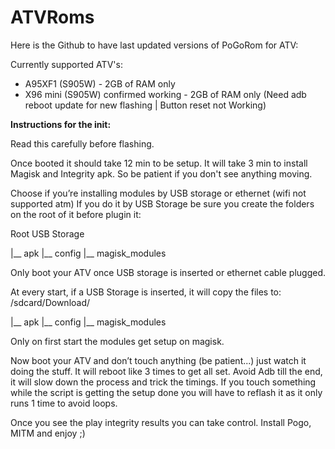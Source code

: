 # ATVRoms
Here is the Github to have last updated versions of PoGoRom for ATV:

Currently supported ATV's:
-  A95XF1 (S905W) - 2GB of RAM only
-  X96 mini (S905W) confirmed working - 2GB of RAM only (Need adb reboot update for new flashing | Button reset not Working)

__Instructions for the init:__

Read this carefully before flashing.

Once booted it should take 12 min to be setup. 
It will take 3 min to install Magisk and Integrity apk. So be patient if you don't see anything moving.

Choose if you’re installing modules by USB storage or ethernet (wifi not supported atm)
If you do it by USB Storage be sure you create the folders on the root of it before plugin it:

Root USB Storage

|__ apk
|__ config
|__ magisk_modules

Only boot your ATV once USB storage is inserted or ethernet cable plugged.

At every start, if a USB Storage is inserted, it will copy the files to:
/sdcard/Download/

|__ apk
|__ config
|__ magisk_modules

Only on first start the modules get setup on magisk.

Now boot your ATV and don’t touch anything (be patient...) just watch it doing the stuff. It will reboot like 3 times to get all set. 
Avoid Adb till the end, it will slow down the process and trick the timings.
If you touch something while the script is getting the setup done you will have to reflash it as it only runs 1 time to avoid loops.

Once you see the play integrity results you can take control.
Install Pogo, MITM and enjoy ;)

